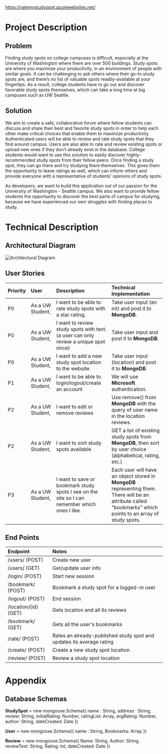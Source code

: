 https://ratemystudyspot.azurewebsites.net/
# Project Description

## Problem
Finding study spots on college campuses is difficult, especially at the University of Washington where there are over 500 buildings. Study spots are where you maximize your productivity, in an environment of people with similar goals. It can be challenging to ask others where their go-to study spots are, and there’s no list of valuable spots readily-available at your fingertips. As a result, college students have to go out and discover favorable study spots themselves, which can take a long time at big campuses such as UW Seattle.

## Solution
We aim to create a safe, collaborative forum where fellow students can discuss and share their best and favorite study spots in order to help each other make critical choices that enable them to maximize productivity. Authenticated users will be able to review and rate study spots that they find around campus. Users are also able to rate and review existing spots or upload new ones if they don’t already exist in the database. College students would want to use this solution to easily discover highly-recommended study spots from their fellow peers. Once finding a study spot, they can go there and try studying there themselves. This gives them the opportunity to leave ratings as well, which can inform others and provide everyone with a representative of students’ opinions of study spots.

As developers, we want to build this application out of our passion for the University of Washington - Seattle campus. We also want to provide fellow students the opportunity to discover the best parts of campus for studying, because we have experienced our own struggles with finding places to study.

# Technical Description

## Architectural Diagram
![Architectural Diagram](Architectural-Diagram.png)

## User Stories
| Priority | User | Description | Technical Implementation |
|:---------|:-----|:------------|:-------------------------|      
| P0       | As a UW Student, | I want to be able to rate study spots with a star rating. | Take user input (an int) and post it to **MongoDB**.
| P0       | As a UW Student, | I want to review study spots with text. (a user can only review a unique spot once) | Take user input and post it to **MongoDB**.
| P0       | As a UW Student, | I want to add a new study spot location to the website. | Take user input (location) and post it to **MongoDB**.
| P1       | As a UW Student, | I want to be able to login/logout/create an account | We will use **Microsoft** authentication.
| P2       | As a UW Student, | I want to edit or remove reviews | Use remove() from **MongoDB** with the query of user name in the location reviews.
| P2       | As a UW Student, | I want to sort study spots available | GET a list of existing study spots from **MongoDB**, then sort by user choice (alphabetical, rating, etc.)
| P3       | As a UW Student, | I want to save or bookmark study spots I see on the site so I can remember which ones I like. | Each user will have an object stored in **MongoDB** representing them. There will be an attribute called “bookmarks” which points to an array of study spots.

## End Points
| Endpoint | Notes |
|:---------|:------|
|/users/ (POST) | Create new user |
|/users/ (GET) | Get/update user info |
|/login/ (POST) | Start new session |
|/bookmark/ (POST) | Bookmark a study spot for a logged-in user |
|/logout/ (POST) | End session |
|/location/{id} (GET) | Gets location and all its reviews |
|/bookmark/ (GET) | Gets all the user's bookmarks |
|/rate/ (POST) | Rates an already-published study spot and updates its average rating |
|/create/ (POST) | Create a new study spot location |
|/review/ (POST) | Review a study spot location |

# Appendix
## Database Schemas
**StudySpot** =  new mongoose.Schema({
    name : String,
	address : String,
	review: String,
	initialRating: Number,
	ratingList: Array,
	avgRating: Number,
	author: String,
	dateCreated: Date
})


**User** = new mongoose.Schema({
	name : String,
	Bookmarks: Array
})

**Review** = new mongoose.Schema({
	Name: String,
	Author: String, 
	reviewText: String,
	Rating: Int,
	dateCreated: Date
})


